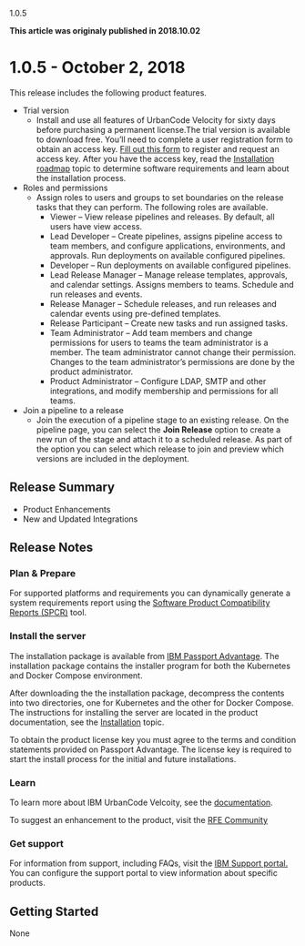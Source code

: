 





1.0.5

**This article was originaly published in 2018.10.02**


1.0.5 - October 2, 2018
=======================




This release includes the following product features.

* Trial version
	+ Install and use all features of UrbanCode Velocity for sixty days before purchasing a permanent license.The trial version is available to download free. You’ll need to complete a user registration form to obtain an access key. [Fill out this form](https://www.uc-velocity.com/) to register and request an access key. After you have the access key, read the [Installation roadmap](https://www.ibm.com/support/knowledgecenter/SSCKX6_1.0.0/com.ibm.insights.doc/topics/c_install_roadmap.html) topic to determine software requirements and learn about the installation process.
* Roles and permissions
	+ Assign roles to users and groups to set boundaries on the release tasks that they can perform. The following roles are available.
		- Viewer – View release pipelines and releases. By default, all users have view access.
		- Lead Developer – Create pipelines, assigns pipeline access to team members, and configure applications, environments, and approvals. Run deployments on available configured pipelines.
		- Developer – Run deployments on available configured pipelines.
		- Lead Release Manager – Manage release templates, approvals, and calendar settings. Assigns members to teams. Schedule and run releases and events.
		- Release Manager – Schedule releases, and run releases and calendar events using pre-defined templates.
		- Release Participant – Create new tasks and run assigned tasks.
		- Team Administrator – Add team members and change permissions for users to teams the team administrator is a member. The team administrator cannot change their permission. Changes to the team administrator’s permissions are done by the product administrator.
		- Product Administrator – Configure LDAP, SMTP and other integrations, and modify membership and permissions for all teams.
* Join a pipeline to a release
	+ Join the execution of a pipeline stage to an existing release. On the pipeline page, you can select the **Join Release** option to create a new run of the stage and attach it to a scheduled release. As part of the option you can select which release to join and preview which versions are included in the deployment.



Release Summary
---------------

  
* Product Enhancements
* New and Updated Integrations

Release Notes
-------------

  

### Plan & Prepare


For supported platforms and requirements you can dynamically generate a system requirements report using the [Software Product Compatibility Reports (SPCR)](https://www.ibm.com/software/reports/compatibility/clarity/index.html) tool.



### Install the server


The installation package is available from [IBM Passport Advantage](https://www-01.ibm.com/software/passportadvantage/). The installation package contains the installer program for both the Kubernetes and Docker Compose environment.

After downloading the the installation package, decompress the contents into two directories, one for Kubernetes and the other for Docker Compose. The instructions for installing the server are located in the product documentation, see the [Installation](https://www.ibm.com/support/knowledgecenter/SSCKX6_1.0.0/com.ibm.velocity.doc/topics/c_install_se_roadmap.html) topic.

To obtain the product license key you must agree to the terms and condition statements provided on Passport Advantage. The license key is required to start the install process for the initial and future installations.



### Learn


To learn more about IBM UrbanCode Velcoity, see the [documentation](http://www-01.ibm.com/support/knowledgecenter/SSCKX6_1.0.0).

To suggest an enhancement to the product, visit the [RFE Community](http://www.ibm.com/developerworks/rfe/execute?use_case=submitRfe)


### Get support


For information from support, including FAQs, visit the [IBM Support portal.](https://www.ibm.com/support/home) You can configure the support portal to view information about specific products.

Getting Started
---------------

  
None




